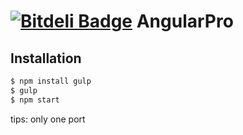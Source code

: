[![Bitdeli Badge](https://d2weczhvl823v0.cloudfront.net/Wooleners/angularpro/trend.png)](https://bitdeli.com/free "Bitdeli Badge")
AngularPro
========
Installation
--------------

```bash
$ npm install gulp
$ gulp
$ npm start
```
tips: only one port
